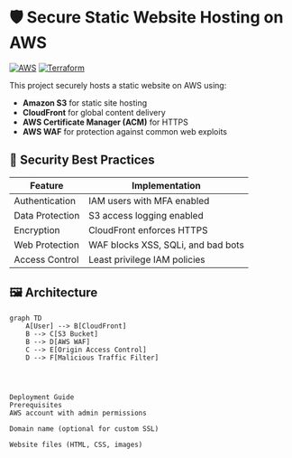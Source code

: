 # 🛡️ Secure Static Website Hosting on AWS

[![AWS](https://img.shields.io/badge/AWS-%23FF9900.svg?style=for-the-badge&logo=amazon-aws&logoColor=white)](https://aws.amazon.com)
[![Terraform](https://img.shields.io/badge/terraform-%235835CC.svg?style=for-the-badge&logo=terraform&logoColor=white)](https://www.terraform.io)

This project securely hosts a static website on AWS using:
- **Amazon S3** for static site hosting
- **CloudFront** for global content delivery
- **AWS Certificate Manager (ACM)** for HTTPS
- **AWS WAF** for protection against common web exploits

## 🔐 Security Best Practices

| Feature | Implementation |
|---------|---------------|
| Authentication | IAM users with MFA enabled |
| Data Protection | S3 access logging enabled |
| Encryption | CloudFront enforces HTTPS |
| Web Protection | WAF blocks XSS, SQLi, and bad bots |
| Access Control | Least privilege IAM policies |

## 🖼️ Architecture

```mermaid
graph TD
    A[User] --> B[CloudFront]
    B --> C[S3 Bucket]
    B --> D[AWS WAF]
    C --> E[Origin Access Control]
    D --> F[Malicious Traffic Filter]




Deployment Guide
Prerequisites
AWS account with admin permissions

Domain name (optional for custom SSL)

Website files (HTML, CSS, images)
